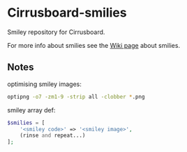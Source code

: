 # Cirrusboard-smilies
Smiley repository for Cirrusboard.

For more info about smilies see the [Wiki page](https://cirrus.voxelmanip.se/wiki/Smilies) about smilies.

## Notes
optimising smiley images:

```bash
optipng -o7 -zm1-9 -strip all -clobber *.png
```

smiley array def:

```php
$smilies = [
	'<smiley code>' => '<smiley image>',
	(rinse and repeat...)
];
```
